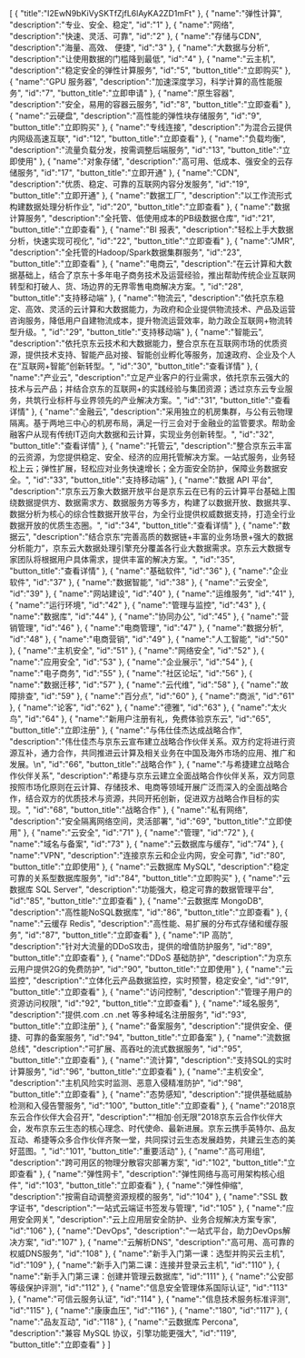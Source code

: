 [
	{
		"title":"I2EwN9bKiVySKTfZjfL6lAyKA2ZD1mFt"
	},
	{
		"name":"弹性计算",
		"description":"专业、安全、稳定",
		"id":"1"
	},
	{
		"name":"网络",
		"description":"快速、灵活、可靠",
		"id":"2"
	},
	{
		"name":"存储与CDN",
		"description":"海量、高效、 便捷",
		"id":"3"
	},
	{
		"name":"大数据与分析",
		"description":"让使用数据的门槛降到最低",
		"id":"4"
	},
	{
		"name":"云主机",
		"description":"稳定安全的弹性计算服务",
		"id":"5",
		"button_title":"立即购买"
	},
	{
		"name":"GPU 服务器",
		"description":"加速深度学习，科学计算的高性能服务",
		"id":"7",
		"button_title":"立即申请"
	},
	{
		"name":"原生容器",
		"description":"安全，易用的容器云服务",
		"id":"8",
		"button_title":"立即查看"
	},
	{
		"name":"云硬盘",
		"description":"高性能的弹性块存储服务",
		"id":"9",
		"button_title":"立即购买"
	},
	{
		"name":"专线连接",
		"description":"为混合云提供内网级高速互联",
		"id":"12",
		"button_title":"立即查看"
	},
	{
		"name":"负载均衡",
		"description":"流量负载分发，按需调整后端服务",
		"id":"13",
		"button_title":"立即使用"
	},
	{
		"name":"对象存储",
		"description":"高可用、低成本、强安全的云存储服务",
		"id":"17",
		"button_title":"立即开通"
	},
	{
		"name":"CDN",
		"description":"优质、稳定、可靠的互联网内容分发服务",
		"id":"19",
		"button_title":"立即开通"
	},
	{
		"name":"数据工厂",
		"description":"以工作流形式构建数据处理分析作业",
		"id":"20",
		"button_title":"立即查看"
	},
	{
		"name":"数据计算服务",
		"description":"全托管、低使用成本的PB级数据仓库",
		"id":"21",
		"button_title":"立即查看"
	},
	{
		"name":"BI 报表",
		"description":"轻松上手大数据分析，快速实现可视化",
		"id":"22",
		"button_title":"立即查看"
	},
	{
		"name":"JMR",
		"description":"全托管的Hadoop/Spark数据集群服务",
		"id":"23",
		"button_title":"立即查看"
	},
	{
		"name":"电商云",
		"description":"在云计算和大数据基础上，结合了京东十多年电子商务技术及运营经验，推出帮助传统企业互联网转型和打破人、货、场边界的无界零售电商解决方案。",
		"id":"28",
		"button_title":"支持移动端"
	},
	{
		"name":"物流云",
		"description":"依托京东稳定、高效、灵活的云计算和大数据能力，为政府和企业提供物流技术、产品及运营咨询服务，降低用户自建物流成本，提升物流运营效率，助力政企互联网+物流转型升级。",
		"id":"29",
		"button_title":"支持移动端"
	},
	{
		"name":"智能云",
		"description":"依托京东云技术和大数据能力，整合京东在互联网市场的优质资源，提供技术支持、智能产品对接、智能创业孵化等服务，加速政府、企业及个人在“互联网+智能”创新转型。",
		"id":"30",
		"button_title":"查看详情"
	},
	{
		"name":"产业云",
		"description":"立足产业客户的行业需求，依托京东云强大的技术与云产品；并结合京东的互联网+的实践经验与集团资源；透过京东云专业服务，共筑行业标杆与业界领先的产业解决方案。",
		"id":"31",
		"button_title":"查看详情"
	},
	{
		"name":"金融云",
		"description":"采用独立的机房集群，与公有云物理隔离。基于两地三中心的机房布局，满足一行三会对于金融业的监管要求。帮助金融客户从现有传统IT迈向大数据和云计算，实现业务创新转型。",
		"id":"32",
		"button_title":"查看详情"
	},
	{
		"name":"托管云",
		"description":"整合京东云丰富的云资源，为您提供稳定、安全、经济的应用托管解决方案。一站式服务，业务轻松上云；弹性扩展，轻松应对业务快速增长；全方面安全防护，保障业务数据安全。",
		"id":"33",
		"button_title":"支持移动端"
	},
	{
		"name":"数据 API 平台",
		"description":"京东云万象大数据开放平台是京东云在已有的云计算平台基础上围绕数据提供方、数据需求方、数据服务方等多方，构建了以数据开放、数据共享、数据分析为核心的综合性数据开放平台，为全行业提供权威数据支持，打造全行业数据开放的优质生态圈。",
		"id":"34",
		"button_title":"查看详情"
	},
	{
		"name":"数据云",
		"description":"结合京东“完善高质的数据链+丰富的业务场景+强大的数据分析能力”，京东云大数据处理引擎充分覆盖各行业大数据需求。京东云大数据专家团队将根据用户具体需求，提供丰富的解决方案。",
		"id":"35",
		"button_title":"查看详情"
	},
	{
		"name":"基础软件",
		"id":"36"
	},
	{
		"name":"企业软件",
		"id":"37"
	},
	{
		"name":"数据智能",
		"id":"38"
	},
	{
		"name":"云安全",
		"id":"39"
	},
	{
		"name":"网站建设",
		"id":"40"
	},
	{
		"name":"运维服务",
		"id":"41"
	},
	{
		"name":"运行环境",
		"id":"42"
	},
	{
		"name":"管理与监控",
		"id":"43"
	},
	{
		"name":"数据库",
		"id":"44"
	},
	{
		"name":"协同办公",
		"id":"45"
	},
	{
		"name":"营销管理",
		"id":"46"
	},
	{
		"name":"电商管理",
		"id":"47"
	},
	{
		"name":"数据分析",
		"id":"48"
	},
	{
		"name":"电商营销",
		"id":"49"
	},
	{
		"name":"人工智能",
		"id":"50"
	},
	{
		"name":"主机安全",
		"id":"51"
	},
	{
		"name":"网络安全",
		"id":"52"
	},
	{
		"name":"应用安全",
		"id":"53"
	},
	{
		"name":"企业展示",
		"id":"54"
	},
	{
		"name":"电子商务",
		"id":"55"
	},
	{
		"name":"社区论坛",
		"id":"56"
	},
	{
		"name":"数据迁移",
		"id":"57"
	},
	{
		"name":"云代维",
		"id":"58"
	},
	{
		"name":"故障排查",
		"id":"59"
	},
	{
		"name":"百分点",
		"id":"60"
	},
	{
		"name":"商派",
		"id":"61"
	},
	{
		"name":"论客",
		"id":"62"
	},
	{
		"name":"德雅",
		"id":"63"
	},
	{
		"name":"太火鸟",
		"id":"64"
	},
	{
		"name":"新用户注册有礼，免费体验京东云",
		"id":"65",
		"button_title":"立即注册"
	},
	{
		"name":"与伟仕佳杰达成战略合作",
		"description":"伟仕佳杰与京东云宣布建立战略合作伙伴关系。双方约定将进行资源互补，通力合作，共同推进云计算及相关业务在中国及海外市场的应用、推广和发展。\n",
		"id":"66",
		"button_title":"战略合作"
	},
	{
		"name":"与希捷建立战略合作伙伴关系",
		"description":"希捷与京东云建立全面战略合作伙伴关系，双方同意按照市场化原则在云计算、存储技术、电商等领域开展广泛而深入的全面战略合作，结合双方的优质技术与资源，共同开拓创新，促进双方战略合作目标的实现。",
		"id":"68",
		"button_title":"战略合作"
	},
	{
		"name":"私有网络",
		"description":"安全隔离网络空间，灵活部署",
		"id":"69",
		"button_title":"立即使用"
	},
	{
		"name":"云安全",
		"id":"71"
	},
	{
		"name":"管理",
		"id":"72"
	},
	{
		"name":"域名与备案",
		"id":"73"
	},
	{
		"name":"云数据库与缓存",
		"id":"74"
	},
	{
		"name":"VPN",
		"description":"连接京东云和企业内网，安全可靠",
		"id":"80",
		"button_title":"立即使用"
	},
	{
		"name":"云数据库 MySQL",
		"description":"稳定可靠的关系型数据库服务",
		"id":"84",
		"button_title":"立即购买"
	},
	{
		"name":"云数据库 SQL Server",
		"description":"功能强大，稳定可靠的数据管理平台",
		"id":"85",
		"button_title":"立即查看"
	},
	{
		"name":"云数据库 MongoDB",
		"description":"高性能NoSQL数据库",
		"id":"86",
		"button_title":"立即查看"
	},
	{
		"name":"云缓存 Redis",
		"description":"高性能、易扩展的分布式存储和缓存服务",
		"id":"87",
		"button_title":"立即查看"
	},
	{
		"name":"IP 高防",
		"description":"针对大流量的DDoS攻击，提供的增值防护服务",
		"id":"89",
		"button_title":"立即查看"
	},
	{
		"name":"DDoS 基础防护",
		"description":"为京东云用户提供2G的免费防护",
		"id":"90",
		"button_title":"立即使用"
	},
	{
		"name":"云监控",
		"description":"立体化云产品数据监控，实时预警，稳定安全",
		"id":"91",
		"button_title":"立即查看"
	},
	{
		"name":"访问控制",
		"description":"管理子用户的资源访问权限",
		"id":"92",
		"button_title":"立即查看"
	},
	{
		"name":"域名服务",
		"description":"提供.com .cn .net 等多种域名注册服务",
		"id":"93",
		"button_title":"立即注册"
	},
	{
		"name":"备案服务",
		"description":"提供安全、便捷、可靠的备案服务",
		"id":"94",
		"button_title":"立即备案"
	},
	{
		"name":"流数据总线",
		"description":"可扩展、高吞吐的流式数据服务",
		"id":"95",
		"button_title":"立即查看"
	},
	{
		"name":"流计算",
		"description":"支持SQL的实时计算服务",
		"id":"96",
		"button_title":"立即查看"
	},
	{
		"name":"主机安全",
		"description":"主机风险实时监测、恶意入侵精准防护",
		"id":"98",
		"button_title":"立即查看"
	},
	{
		"name":"态势感知",
		"description":"提供基础威胁检测和入侵告警服务",
		"id":"100",
		"button_title":"立即查看"
	},
	{
		"name":"2018京东云合作伙伴大会召开",
		"description":"“相加·创无限”2018京东云合作伙伴大会，发布京东云生态的核心理念、时代使命、最新进展。京东云携手英特尔、品友互动、希捷等众多合作伙伴齐聚一堂，共同探讨云生态发展趋势，共建云生态的美好蓝图。",
		"id":"101",
		"button_title":"重要活动"
	},
	{
		"name":"高可用组",
		"description":"跨可用区的物理分散容灾部署方案",
		"id":"102",
		"button_title":"立即查看"
	},
	{
		"name":"弹性网卡",
		"description":"弹性网络与高可用架构核心组件",
		"id":"103",
		"button_title":"立即查看"
	},
	{
		"name":"弹性伸缩",
		"description":"按需自动调整资源规模的服务",
		"id":"104"
	},
	{
		"name":"SSL 数字证书",
		"description":"一站式云端证书签发与管理",
		"id":"105"
	},
	{
		"name":"应用安全网关",
		"description":"云上应用层安全防护、业务合规解决方案专家",
		"id":"106"
	},
	{
		"name":"DevOps",
		"description":"一站式平台，助力DevOps解决方案",
		"id":"107"
	},
	{
		"name":"云解析DNS",
		"description":"高可用、高可靠的权威DNS服务",
		"id":"108"
	},
	{
		"name":"新手入门第一课：选型并购买云主机",
		"id":"109"
	},
	{
		"name":"新手入门第二课：连接并登录云主机",
		"id":"110"
	},
	{
		"name":"新手入门第三课：创建并管理云数据库",
		"id":"111"
	},
	{
		"name":"公安部等级保护评测",
		"id":"112"
	},
	{
		"name":"信息安全管理体系国际认证",
		"id":"113"
	},
	{
		"name":"可信云服务认证",
		"id":"114"
	},
	{
		"name":"信息技术服务标准评测",
		"id":"115"
	},
	{
		"name":"康康血压",
		"id":"116"
	},
	{
		"name":"180",
		"id":"117"
	},
	{
		"name":"品友互动",
		"id":"118"
	},
	{
		"name":"云数据库 Percona",
		"description":"兼容 MySQL 协议，引擎功能更强大",
		"id":"119",
		"button_title":"立即查看"
	}
]